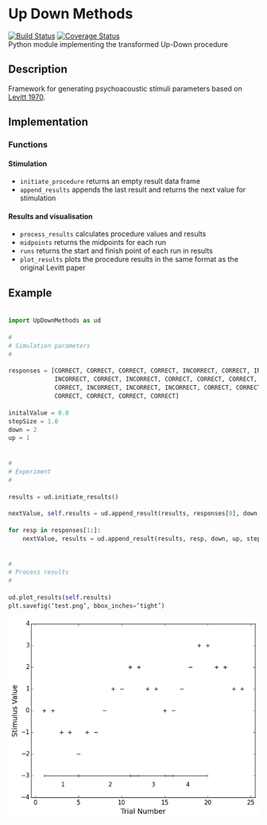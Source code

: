 # Up Down Methods
[![Build Status](https://travis-ci.org/codles/UpDownMethods.svg?branch=master)](https://travis-ci.org/codles/UpDownMethods) 
[![Coverage Status](https://coveralls.io/repos/codles/UpDownMethods/badge.svg)](https://coveralls.io/r/codles/UpDownMethods)  
Python module implementing the transformed Up-Down procedure


## Description
Framework for generating psychoacoustic stimuli parameters based on [Levitt 1970](http://www.ncbi.nlm.nih.gov/pubmed/5541744).


## Implementation

### Functions

#### Stimulation

* `initiate_procedure` returns an empty result data frame
* `append_results` appends the last result and returns the next value for stimulation


#### Results and visualisation

* `process_results` calculates procedure values and results
* `midpoints` returns the midpoints for each run
* `runs` returns the start and finish point of each run in results
* `plot_results` plots the procedure results in the same format as the original Levitt paper



## Example

```python

import UpDownMethods as ud

#
# Simulation parameters
#

responses = [CORRECT, CORRECT, CORRECT, CORRECT, INCORRECT, CORRECT, INCORRECT,
             INCORRECT, CORRECT, INCORRECT, CORRECT, CORRECT, CORRECT, CORRECT,
             CORRECT, INCORRECT, INCORRECT, INCORRECT, CORRECT, CORRECT,
             CORRECT, CORRECT, CORRECT, CORRECT]

initalValue = 0.0
stepSize = 1.0
down = 2
up = 1


#
# Experiment
#

results = ud.initiate_results()

nextValue, self.results = ud.append_result(results, responses[0], down, up, stepSize, initalValue)
                                   
for resp in responses[1:]:
    nextValue, results = ud.append_result(results, resp, down, up, stepSize, nextValue)
 

#
# Process results
#
    
ud.plot_results(self.results)
plt.savefig(‘test.png’, bbox_inches=‘tight’)

```

![Levitt Example](doc/images/Levitt-Fig4.png)
